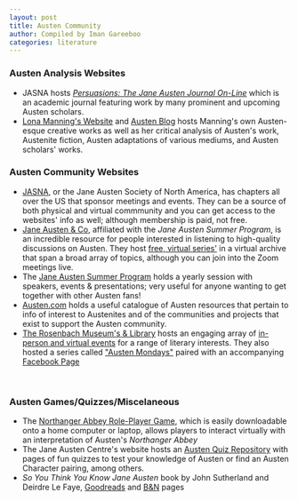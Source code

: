 ```yaml
---
layout: post
title: Austen Community
author: Compiled by Iman Gareeboo
categories: literature
---
```


### Austen Analysis Websites 
<ul>
  <li>JASNA hosts <a href="https://jasna.org/publications-2/persuasions-online/" target="_blank"><i>Persuasions: The Jane Austen Journal On-Line</i></a> which is an academic journal featuring work by many prominent and upcoming Austen scholars.</li>
  <li><a href="http://www.lonamanning.ca/" target="_blank">Lona Manning's Website</a> and <a href="http://www.lonamanning.ca/blog/cmp1-introduction-to-the-series" target="_blank">Austen Blog</a> hosts Manning's own Austen-esque creative works as well as her critical analysis of Austen's work, Austenite fiction, Austen adaptations of various mediums, and Austen scholars' works.</li>
</ul>

### Austen Community Websites
<ul>
  <li><a href="https://jasna.org/" target="_blank">JASNA</a>, or the Jane Austen Society of North America, has chapters all over the US that sponsor meetings and events. They can be a source of both physical and virtual commmunity and you can get access to the websites' info as well; although membership is paid, not free. </li>
  <li><a href="https://www.janeaustenandco.org/" target="_blank">Jane Austen & Co</a>, affiliated with the <i>Jane Austen Summer Program</i>, is an incredible resource for people interested in listening to high-quality discussions on Austen. They host <a href="https://www.janeaustenandco.org/recorded-events" target="_blank">free, virtual series'</a> in a virtual archive that span a broad array of topics, although you can join into the Zoom meetings live.</li>
  <li>The <a href="https://www.janeaustensummer.org/" target="_blank">Jane Austen Summer Program</a> holds a yearly session with speakers, events & presentations; very useful for anyone wanting to get together with other Austen fans!
  <li><a href="https://www.austen.com/" target="_blank">Austen.com</a> holds a useful catalogue of Austen resources that pertain to info of interest to Austenites and of the communities and projects that exist to support the Austen community.
  <li><a href="https://rosenbach.org/" target="_blank">The Rosenbach Museum's & Library</a> hosts an engaging array of <a href="https://rosenbach.org/events/" target="_blank">in-person and virtual events</a> for a range of literary interests. They also hosted a series called <a href="https://www.youtube.com/playlist?list=PLWR9Pkh4eGAkstK-mI-sL5pr4u-f_KcFp" target="_blank">"Austen Mondays"</a> paired with an accompanying <a href="https://www.facebook.com/groups/austenmondays/" target="_blank">Facebook Page</a></li>
</ul>
<br>

### Austen Games/Quizzes/Miscelaneous
<ul>
<li>The <a href="https://spiralatlas.itch.io/northanger-abbey-the-game" target="_blank">Northanger Abbey Role-Player Game</a>, which is easily downloadable onto a home computer or laptop, allows players to interact virtually with an interpretation of Austen's <i>Northanger Abbey</i></li>
<li>The Jane Austen Centre's website hosts an <a href="https://janeausten.co.uk/blogs/the-jane-austen-quiz?currency=usd" target="_blank">Austen Quiz Repository</a> with pages of fun quizzes to test your knowledge of Austen or find an Austen Character pairing, among others.</li>
  <li><i>So You Think You Know Jane Austen</i> book by John Sutherland and Deirdre Le Faye, <a href="https://www.goodreads.com/book/show/5989964-so-you-think-you-know-jane-austen" target="_blank">Goodreads</a> and <a href="https://www.barnesandnoble.com/w/so-you-think-you-know-jane-austen-john-sutherland/1112113557" target="_blank">B&N</a> pages</li>
</ul>


